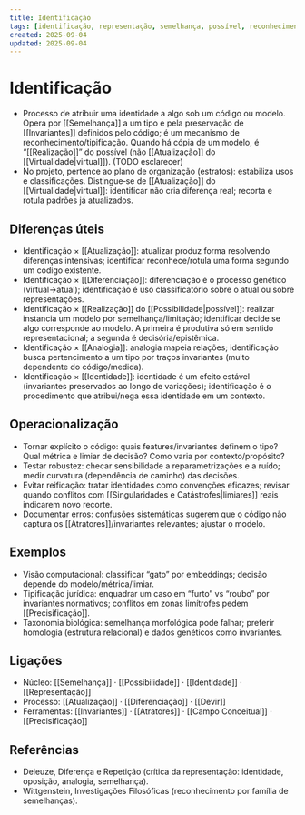 ```yaml
---
title: Identificação
tags: [identificação, representação, semelhança, possível, reconhecimento]
created: 2025-09-04
updated: 2025-09-04
---
```

# Identificação
- Processo de atribuir uma identidade a algo sob um código ou modelo. Opera por [[Semelhança]] a um tipo e pela preservação de [[Invariantes]] definidos pelo código; é um mecanismo de reconhecimento/tipificação. Quando há cópia de um modelo, é “[[Realização]]” do possível (não [[Atualização]] do [[Virtualidade|virtual]]). (TODO esclarecer)
- No projeto, pertence ao plano de organização (estratos): estabiliza usos e classificações. Distingue‑se de [[Atualização]] do [[Virtualidade|virtual]]: identificar não cria diferença real; recorta e rotula padrões já atualizados.

## Diferenças úteis
- Identificação × [[Atualização]]: atualizar produz forma resolvendo diferenças intensivas; identificar reconhece/rotula uma forma segundo um código existente.
- Identificação × [[Diferenciação]]: diferenciação é o processo genético (virtual→atual); identificação é uso classificatório sobre o atual ou sobre representações.
- Identificação × [[Realização]] do [[Possibilidade|possível]]: realizar instancia um modelo por semelhança/limitação; identificar decide se algo corresponde ao modelo. A primeira é produtiva só em sentido representacional; a segunda é decisória/epistêmica.
- Identificação × [[Analogia]]: analogia mapeia relações; identificação busca pertencimento a um tipo por traços invariantes (muito dependente do código/medida).
- Identificação × [[Identidade]]: identidade é um efeito estável (invariantes preservados ao longo de variações); identificação é o procedimento que atribui/nega essa identidade em um contexto.

## Operacionalização
- Tornar explícito o código: quais features/invariantes definem o tipo? Qual métrica e limiar de decisão? Como varia por contexto/propósito?
- Testar robustez: checar sensibilidade a reparametrizações e a ruído; medir curvatura (dependência de caminho) das decisões.
- Evitar reificação: tratar identidades como convenções eficazes; revisar quando conflitos com [[Singularidades e Catástrofes|limiares]] reais indicarem novo recorte.
- Documentar erros: confusões sistemáticas sugerem que o código não captura os [[Atratores]]/invariantes relevantes; ajustar o modelo.

## Exemplos
- Visão computacional: classificar “gato” por embeddings; decisão depende do modelo/métrica/limiar.
- Tipificação jurídica: enquadrar um caso em “furto” vs “roubo” por invariantes normativos; conflitos em zonas limítrofes pedem [[Precisificação]].
- Taxonomia biológica: semelhança morfológica pode falhar; preferir homologia (estrutura relacional) e dados genéticos como invariantes.

## Ligações
- Núcleo: [[Semelhança]] · [[Possibilidade]] · [[Identidade]] · [[Representação]]
- Processo: [[Atualização]] · [[Diferenciação]] · [[Devir]]
- Ferramentas: [[Invariantes]] · [[Atratores]] · [[Campo Conceitual]] · [[Precisificação]]

## Referências
- Deleuze, Diferença e Repetição (crítica da representação: identidade, oposição, analogia, semelhança).
- Wittgenstein, Investigações Filosóficas (reconhecimento por família de semelhanças).

